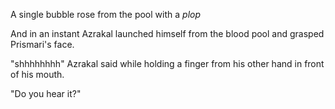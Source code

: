 A single bubble rose from the pool with a *plop*

And in an instant Azrakal launched himself from the blood pool and grasped Prismari's face.

"shhhhhhhh" Azrakal said while holding a finger from his other hand in front of his mouth.

"Do you hear it?"